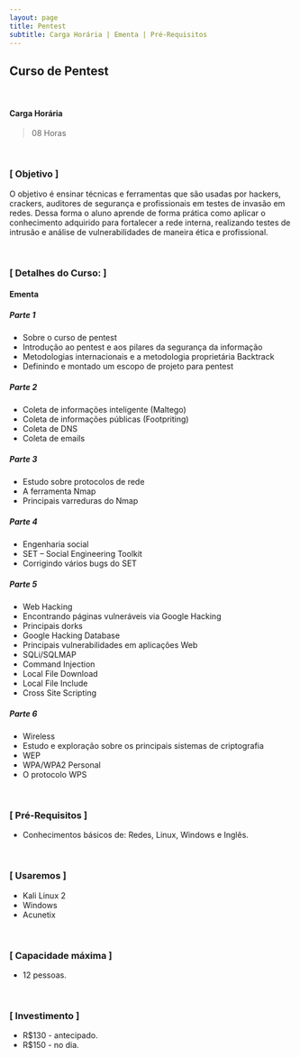 ```yaml
---
layout: page
title: Pentest
subtitle: Carga Horária | Ementa | Pré-Requisitos
---
```


## Curso de Pentest

<br> 

#### Carga Horária

> 08 Horas

<br> 

### [ Objetivo ]

O objetivo é ensinar técnicas e ferramentas que são usadas por hackers, crackers, auditores de segurança e profissionais em testes de invasão em redes. Dessa forma o aluno aprende de forma prática como aplicar o conhecimento adquirido para fortalecer a rede interna, realizando testes de intrusão e análise de vulnerabilidades de maneira ética e profissional.

<br> 

### [ Detalhes do Curso: ]

#### Ementa

##### Parte 1

- Sobre o curso de pentest
- Introdução ao pentest e aos pilares da segurança da informação
- Metodologias internacionais e a metodologia proprietária Backtrack
- Definindo e montado um escopo de projeto para pentest 

##### Parte 2

- Coleta de informações inteligente (Maltego)
- Coleta de informações públicas (Footpriting)
- Coleta de DNS
- Coleta de emails

##### Parte 3

- Estudo sobre protocolos de rede
- A ferramenta Nmap
- Principais varreduras do Nmap

##### Parte 4

- Engenharia social
- SET – Social Engineering Toolkit
- Corrigindo vários bugs do SET 

##### Parte 5

- Web Hacking
- Encontrando páginas vulneráveis via Google Hacking
- Principais dorks
- Google Hacking Database
- Principais vulnerabilidades em aplicações Web
- SQLi/SQLMAP
- Command Injection
- Local File Download
- Local File Include
- Cross Site Scripting

##### Parte 6 

- Wireless
- Estudo e exploração sobre os principais sistemas de criptografia
- WEP
- WPA/WPA2 Personal
- O protocolo WPS

<br> 

### [ Pré-Requisitos ]

- Conhecimentos básicos de: Redes, Linux, Windows e Inglês.

<br> 

### [ Usaremos ]
- Kali Linux 2
- Windows
- Acunetix

<br> 

### [ Capacidade máxima ]
- 12 pessoas.

<br> 

### [ Investimento ]
- R$130 - antecipado.
- R$150 - no dia.